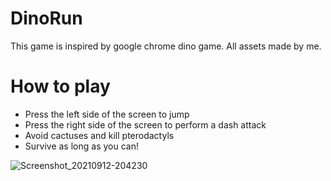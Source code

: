 # DinoRun
This game is inspired by google chrome dino game.
All assets made by me.

# How to play
 - Press the left side of the screen to jump
 - Press the right side of the screen to perform a dash attack
 - Avoid cactuses and kill pterodactyls
 - Survive as long as you can!

![Screenshot_20210912-204230](https://user-images.githubusercontent.com/70964650/132999133-d65a41d0-6618-40f1-bfbd-4d6c606b21b4.jpg)

